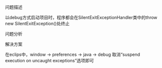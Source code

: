 问题描述

以debug方式启动项目时，程序都会在SilentExitExceptionHandler类中的throw new SilentExitException\(\)处终止

问题分析

解决方案

在eclips中，window -&gt; preferences -&gt; java -&gt; debug 取消“suspend execution on uncaught exceptions”选项即可

